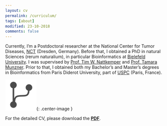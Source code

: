 ```yaml
---
layout: cv
permalink: /curriculum/
tags: [about]
modified: 23-10-2018
comments: false
---
```


Currently, I’m a Postdoctoral researcher at the National Center for Tumor Diseases, [NCT](https://www.nct-dresden.de/en.html) (Dresden, Germany). 
Before that, I obtained a PhD in natural Sciences (rerum naturalium), in particular Bioinformatics at [Bielefeld University](https://www.uni-bielefeld.de/(en)/). I was supervised by [Prof. Tim W. Nattkemper](https://www.cebitec.uni-bielefeld.de/biodatamining/index.php/people/group-leader) and [Prof. Tamara Munzner](http://www.cs.ubc.ca/~tmm/).
Prior to that, I obtained both my Bachelor’s and Master’s degrees in Bioinformatics from Paris Diderot University, part of [USPC](http://www.sorbonne-paris-cite.fr/en) (Paris, France).

![](/images/cv/paths.png){: .center-image }

For the detailed CV, please download the [**PDF**](https://www.dropbox.com/s/rykyytty7zm04wi/ghattab_cv.pdf?dl=0).



